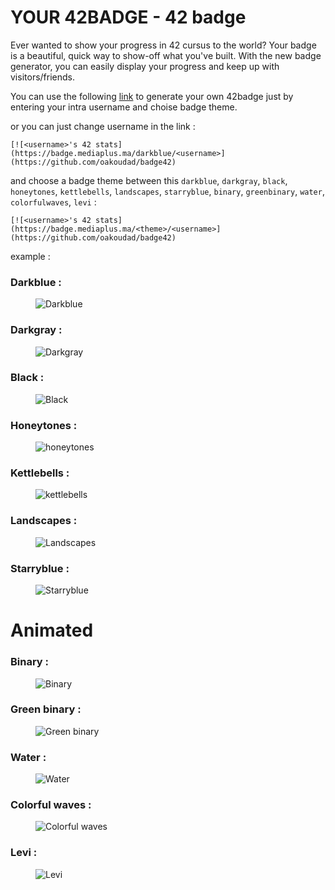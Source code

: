 # YOUR 42BADGE - 42 badge
Ever wanted to show your progress in 42 cursus to the world? Your badge is a beautiful, quick way to show-off what you've built. With the new badge generator, you can easily display your progress and keep up with visitors/friends.

You can use the following [link](https://badge.mediaplus.ma) to generate your own 42badge just by entering your intra username and choise badge theme.

or you can just change username in the link :

```
[![<username>'s 42 stats](https://badge.mediaplus.ma/darkblue/<username>](https://github.com/oakoudad/badge42)
```

and choose a badge theme between this `darkblue`, `darkgray`, `black`, `honeytones`, `kettlebells`, `landscapes`, `starryblue`, `binary`, `greenbinary`, `water`, `colorfulwaves`, `levi` :

```
[![<username>'s 42 stats](https://badge.mediaplus.ma/<theme>/<username>](https://github.com/oakoudad/badge42)
```

example :

### Darkblue :
<figure>
  <img src="./example/darkblue.svg" alt="Darkblue" title="Darkblue" />
</figure>

### Darkgray :
<figure>
  <img src="./example/darkgray.svg" alt="Darkgray" title="Darkgray" />
</figure>

### Black :
<figure>
  <img src="./example/black.svg" alt="Black" title="Black" />
</figure>

### Honeytones :
<figure>
  <img src="./example/honeytones.svg" alt="honeytones" title="Honeytones" />
</figure>

### Kettlebells :
<figure>
  <img src="./example/kettlebells.svg" alt="kettlebells" title="Kettlebells" />
</figure>

### Landscapes :
<figure>
  <img src="./example/landscapes.svg" alt="Landscapes" title="Landscapes" />
</figure>

### Starryblue :
<figure>
  <img src="./example/starryblue.svg" alt="Starryblue" title="Starryblue" />
</figure>

<h1>Animated</h1>

### Binary :
<figure>
  <img src="./example/binary.svg" alt="Binary" title="Binary" />
</figure>

### Green binary :
<figure>
  <img src="./example/greenbinary.svg" alt="Green binary" title="Green binary" />
</figure>

### Water :
<figure>
  <img src="./example/water.svg" alt="Water" title="Water" />
</figure>

### Colorful waves :
<figure>
  <img src="./example/colorfulwaves.svg" alt="Colorful waves" title="Colorful waves" />
</figure>

### Levi :
<figure>
  <img src="./example/levi.svg" alt="Levi" title="Levi" />
</figure>
